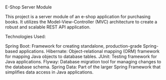 E-Shop Server Module

This project is a server module of an e-shop application for purchasing books. It utilizes the Model-View-Controller (MVC) architecture to create a robust and scalable REST API application.

Technologies Used:

Spring Boot: Framework for creating standalone, production-grade Spring-based applications.
Hibernate: Object-relational mapping (ORM) framework for mapping Java objects to database tables.
JUnit: Testing framework for Java applications.
Flyway: Database migration tool for managing changes to the database schema.
Spring Data: Part of the larger Spring Framework that simplifies data access in Java applications.
